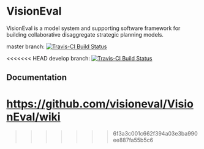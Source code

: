 
# VisionEval

VisionEval is a model system and supporting software framework for building collaborative disaggregate strategic planning models.  

master branch: [![Travis-CI Build Status](https://travis-ci.org/gregorbj/VisionEval.svg?branch=master)](https://travis-ci.org/gregorbj/VisionEval)

<<<<<<< HEAD
develop branch: [![Travis-CI Build Status](https://travis-ci.org/gregorbj/VisionEval.svg?branch=develop)](https://travis-ci.org/gregorbj/VisionEval)

## Documentation

https://github.com/visioneval/VisionEval/wiki
=======
>>>>>>> 6f3a3c001c662f394a03e3ba990ee887fa55b5c6
